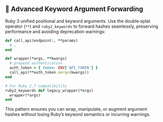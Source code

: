 ## 🎁 Advanced Keyword Argument Forwarding

Ruby 3 unified positional and keyword arguments. Use the double‐splat operator (`**`) and `ruby2_keywords` to forward hashes seamlessly, preserving performance and avoiding deprecation warnings:

```ruby
def call_api(endpoint:, **params)
  # …
end

def wrapper(*args, **kwargs)
  # prepend authentication
  auth_token = { token: ENV['API_TOKEN'] }
  call_api(**auth_token.merge(kwargs))
end

# For Ruby 2.7 compatibility
ruby2_keywords def legacy_wrapper(*args)
  wrapper(*args)
end
```

This pattern ensures you can wrap, manipulate, or augment argument hashes without losing Ruby’s keyword semantics or incurring warnings.